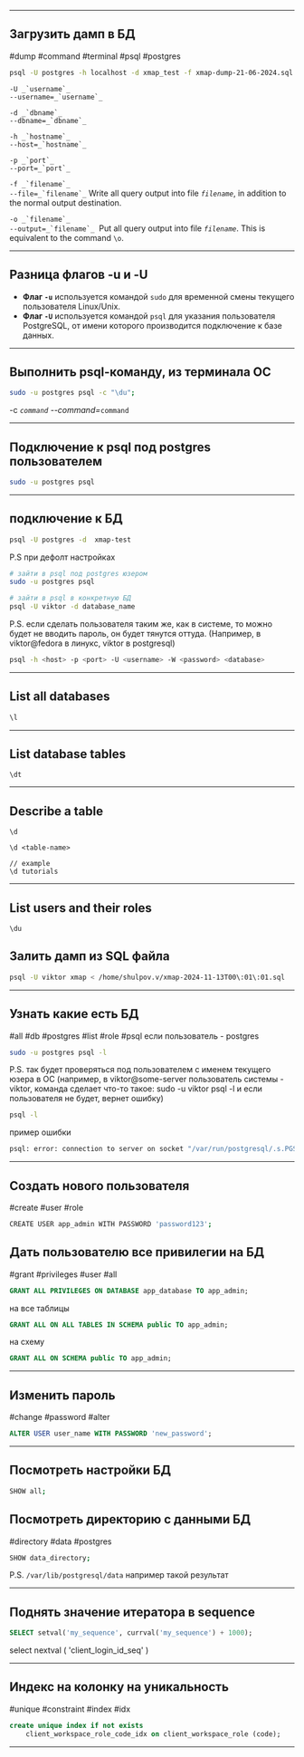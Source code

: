 
---

## Загрузить дамп в БД
#dump #command #terminal #psql #postgres
```bash
psql -U postgres -h localhost -d xmap_test -f xmap-dump-21-06-2024.sql
```
``-U _`username`_``  
``--username=_`username`_``

``-d _`dbname`_``  
``--dbname=_`dbname`_``

``-h _`hostname`_``  
``--host=_`hostname`_``

``-p _`port`_``  
``--port=_`port`_``

``-f _`filename`_``  
``--file=_`filename`_``
Write all query output into file _`filename`_, in addition to the normal output destination.

``-o _`filename`_``  
``--output=_`filename`_`` 
Put all query output into file _`filename`_. This is equivalent to the command `\o`.


---
## Разница флагов -u и -U
- **Флаг `-u`** используется командой `sudo` для временной смены текущего пользователя Linux/Unix.
- **Флаг `-U`** используется командой `psql` для указания пользователя PostgreSQL, от имени которого производится подключение к базе данных.

----
## Выполнить psql-команду,  из терминала ОС
```bash
sudo -u postgres psql -c "\du";
```

-c _`command`
--command=_`command`

---

## Подключение к psql под postgres пользователем
```bash
sudo -u postgres psql
```

---
## подключение к БД
```bash
psql -U postgres -d  xmap-test
```

P.S при дефолт настройках
```bash
# зайти в psql под postgres юзером
sudo -u postgres psql

# зайти в psql в конкретную БД
psql -U viktor -d database_name
```

P.S. если сделать пользователя таким же, как в системе, то можно будет не вводить пароль, он будет тянутся оттуда. (Например, в viktor@fedora в линукс, viktor в postgresql)

```bash
psql -h <host> -p <port> -U <username> -W <password> <database>
```

---
## List all databases
```bash
\l
```

---

## List database tables 
```
\dt
```

---

## Describe a table 
```
\d
```

```
\d <table-name>

// example
\d tutorials
```

---

## List users and their roles
```
\du
```


## Залить дамп из SQL файла
```bash
psql -U viktor xmap < /home/shulpov.v/xmap-2024-11-13T00\:01\:01.sql
```


---

## Узнать какие есть БД
#all #db #postgres #list #role #psql
если пользователь - postgres
```bash
sudo -u postgres psql -l
```

P.S. так будет проверяться под пользователем с именем текущего юзера в ОС (например, в viktor@some-server пользователь системы - viktor, команда сделает что-то такое: sudo -u viktor psql -l и если пользователя не будет, вернет ошибку)
```bash
psql -l
```
пример ошибки
```bash
psql: error: connection to server on socket "/var/run/postgresql/.s.PGSQL.5432" failed: FATAL:  role "viktor" does not exist

```

---

## Создать нового пользователя
#create #user #role 
```bash
CREATE USER app_admin WITH PASSWORD 'password123';
```

## Дать пользователю все привилегии на БД
#grant #privileges #user #all
```sql
GRANT ALL PRIVILEGES ON DATABASE app_database TO app_admin;
```

на все таблицы
```sql
GRANT ALL ON ALL TABLES IN SCHEMA public TO app_admin;
```

на схему
```sql
GRANT ALL ON SCHEMA public TO app_admin;
```

---
## Изменить пароль
#change #password #alter

```sql
ALTER USER user_name WITH PASSWORD 'new_password';
```

---
## Посмотреть настройки БД
```bash
SHOW all;
```

## Посмотреть директорию с данными БД
#directory #data #postgres
```bash
SHOW data_directory;
```
P.S. `/var/lib/postgresql/data` например такой результат

---

## Поднять значение итератора в sequence

```sql
SELECT setval('my_sequence', currval('my_sequence') + 1000);
```

select nextval ( 'client_login_id_seq' )

---

## Индекс на колонку на уникальность
#unique #constraint #index #idx
```sql
create unique index if not exists  
    client_workspace_role_code_idx on client_workspace_role (code);
```

---

